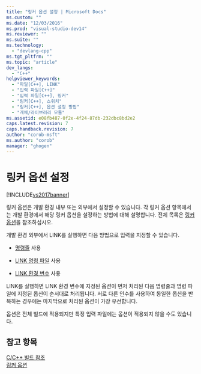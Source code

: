 ```yaml
---
title: "링커 옵션 설정 | Microsoft Docs"
ms.custom: ""
ms.date: "12/03/2016"
ms.prod: "visual-studio-dev14"
ms.reviewer: ""
ms.suite: ""
ms.technology: 
  - "devlang-cpp"
ms.tgt_pltfrm: ""
ms.topic: "article"
dev_langs: 
  - "C++"
helpviewer_keywords: 
  - "파일[C++], LINK"
  - "입력 파일[C++]"
  - "입력 파일[C++], 링커"
  - "링커[C++], 스위치"
  - "링커[C++], 옵션 설정 방법"
  - "개체/라이브러리 모듈"
ms.assetid: e08fb487-0f2e-4f24-87db-232dbc8bd2e2
caps.latest.revision: 7
caps.handback.revision: 7
author: "corob-msft"
ms.author: "corob"
manager: "ghogen"
---
```

# 링커 옵션 설정
[!INCLUDE[vs2017banner](../../assembler/inline/includes/vs2017banner.md)]

링커 옵션은 개발 환경 내부 또는 외부에서 설정할 수 있습니다.  각 링커 옵션 항목에서는 개발 환경에서 해당 링커 옵션을 설정하는 방법에 대해 설명합니다.  전체 목록은 [링커 옵션](../../build/reference/linker-options.md)을 참조하십시오.  
  
 개발 환경 외부에서 LINK를 실행하면 다음 방법으로 입력을 지정할 수 있습니다.  
  
-   [명령줄](../../build/reference/linker-command-line-syntax.md) 사용  
  
-   [LINK 명령 파일](../../build/reference/link-command-files.md) 사용  
  
-   [LINK 환경 변수](../../build/reference/link-environment-variables.md) 사용  
  
 LINK를 실행하면 LINK 환경 변수에 지정된 옵션이 먼저 처리된 다음 명령줄과 명령 파일에 지정된 옵션이 순서대로 처리됩니다.  서로 다른 인수를 사용하여 동일한 옵션을 반복하는 경우에는 마지막으로 처리된 옵션이 가장 우선합니다.  
  
 옵션은 전체 빌드에 적용되지만 특정 입력 파일에는 옵션이 적용되지 않을 수도 있습니다.  
  
## 참고 항목  
 [C\/C\+\+ 빌드 참조](../../build/reference/c-cpp-building-reference.md)   
 [링커 옵션](../../build/reference/linker-options.md)